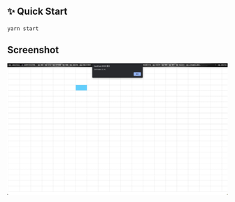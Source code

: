 ## ✨ Quick Start

```
yarn start
```




## Screenshot

<p align="center">
    <img src="images/demo.jpg" alt="" />
</p>